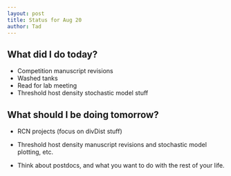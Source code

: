 ```yaml
---
layout: post
title: Status for Aug 20
author: Tad
---
```




## What did I do today?

* Competition manuscript revisions
* Washed tanks
* Read for lab meeting
* <i class="fa fa-rocket" style="color:blue"></i> Threshold host density stochastic model stuff



## What should I be doing tomorrow?

* <i class="fa fa-rocket" style="color:blue"></i> RCN projects (focus on divDist stuff)
* <i class="fa fa-rocket" style="color:blue"></i> Threshold host density manuscript revisions and stochastic model plotting, etc.


* <i class="fa fa-thumbs-down" style="color:red"></i> Think about postdocs, and what you want to do with the rest of your life.










<i class="fa fa-code" style="color:pink"> </i>

